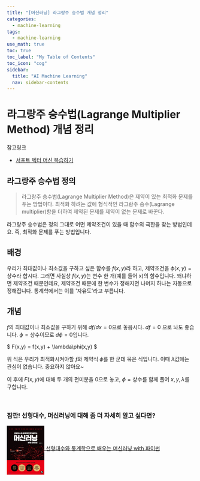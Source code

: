 ```yaml
---
title: "[머신러닝] 라그랑주 승수법 개념 정리" 
categories:
  - machine-learning
tags:
  - machine-learning
use_math: true
toc: true
toc_label: "My Table of Contents"
toc_icon: "cog"
sidebar:
  title: "AI Machine Learning"
  nav: sidebar-contents
---
```


# 라그랑주 승수법(Lagrange Multiplier Method) 개념 정리

참고링크
* [서포트 벡터 머신 복습하기](https://losskatsu.github.io/machine-learning/svm/)

## 라그랑주 승수법 정의

> 라그랑주 승수법(Lagrange Multiplier Method)은 제약이 있는 최적화 문제를 푸는 방법이다. 최적화 하려는 값에 형식적인 라그랑주 승수(Lagrange multiplier)항을 더하여 제약된 문제를 제약이 없는 문제로 바꾼다.

라그랑주 승수법은 정의 그대로 어떤 제약조건이 있을 때 함수의 극한을 찾는 방법인데요. 즉, 최적화 문제를 푸는 방법입니다. 

## 배경

우리가 최대값이나 최소값을 구하고 싶은 함수를 $f(x,y)$라 하고, 제약조건을 $\phi(x,y)=\text{상수}$라 합시다. 
그러면 사실상 $f(x,y)$는 변수 한 개(예를 들어 x)의 함수입니다. 
왜냐하면 제약조건 때문인데요, 제약조건 때문에 한 변수가 정해지면 나머지 하나는 자동으로 정해집니다. 
통계학에서는 이를 '자유도'라고 부릅니다. 

## 개념

$f$의 최대값이나 최소값을 구하기 위해 $df/dx = 0$으로 놓읍시다. $df=0$ 으로 놔도 좋습니다. 
$\phi=\text{상수}$이므로 $d\phi=0$입니다.

$ F(x,y) = f(x,y) + \lambda\phi(x,y) $  

위 식은 우리가 최적화시켜야할 $f$와 제약식 $\phi$를 한 군데 묶은 식입니다. 
이때 $\lambda$값에는 관심이 없습니다. 중요하지 않아요~

이 후에 $F(x,y)$에 대해 두 개의 편미분을 0으로 놓고, $\phi=\text{상수}$를 함께 풀어 $x,y,\lambda$를 구합니다.


<br/>

### 잠깐! 선형대수, 머신러닝에 대해 좀 더 자세히 알고 싶다면?

<a href="http://www.yes24.com/Product/Goods/97032765?OzSrank=1"><img src="/assets/images/mybook/book_cover01.JPG" width="100" align="middle"> [선형대수와 통계학으로 배우는 머신러닝 with 파이썬](http://www.yes24.com/Product/Goods/97032765?OzSrank=1)

<br/>
